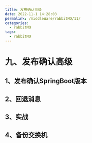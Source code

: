 ```yaml
---
title: 发布确认高级
date: 2022-11-1 14:28:03
permalink: /middleWare/rabbitMQ/11/
categories:
  - rabbitMQ
tags:
  - rabbitMQ 
---
```


# 九、发布确认高级

## 1、发布确认SpringBoot版本

## 2、回退消息

## 3、实战

## 4、备份交换机


